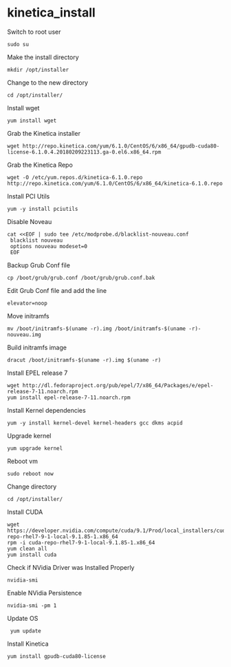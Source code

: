 # kinetica_install

Switch to root user
```
sudo su 
```
Make the install directory
```
mkdir /opt/installer
```

Change to the new directory
```
cd /opt/installer/
```

Install wget
```
yum install wget
```

Grab the Kinetica installer
```
wget http://repo.kinetica.com/yum/6.1.0/CentOS/6/x86_64/gpudb-cuda80-license-6.1.0.4.20180209223113.ga-0.el6.x86_64.rpm
```


Grab the Kinetica Repo
```
wget -O /etc/yum.repos.d/kinetica-6.1.0.repo http://repo.kinetica.com/yum/6.1.0/CentOS/6/x86_64/kinetica-6.1.0.repo
```

Install PCI Utils
```
yum -y install pciutils
```

Disable Noveau
```
cat <<EOF | sudo tee /etc/modprobe.d/blacklist-nouveau.conf
 blacklist nouveau
 options nouveau modeset=0
 EOF
```

Backup Grub Conf file
```
cp /boot/grub/grub.conf /boot/grub/grub.conf.bak
```

Edit Grub Conf file and add the line 
```
elevator=noop
```

Move initramfs
```
mv /boot/initramfs-$(uname -r).img /boot/initramfs-$(uname -r)-nouveau.img
```

Build initramfs image
```
dracut /boot/initramfs-$(uname -r).img $(uname -r)
```

Install EPEL release 7
```
wget http://dl.fedoraproject.org/pub/epel/7/x86_64/Packages/e/epel-release-7-11.noarch.rpm
yum install epel-release-7-11.noarch.rpm
```
Install Kernel dependencies
```
yum -y install kernel-devel kernel-headers gcc dkms acpid
```

Upgrade kernel
```
yum upgrade kernel
```

Reboot vm
```
sudo reboot now
```

Change directory
```
cd /opt/installer/
```

Install CUDA
```
wget https://developer.nvidia.com/compute/cuda/9.1/Prod/local_installers/cuda-repo-rhel7-9-1-local-9.1.85-1.x86_64
rpm -i cuda-repo-rhel7-9-1-local-9.1.85-1.x86_64
yum clean all
yum install cuda
```

Check if NVidia Driver was Installed Properly
```
nvidia-smi
```

Enable NVidia Persistence
```
nvidia-smi -pm 1
```

Update OS
```
 yum update
```
 
Install Kinetica
```
yum install gpudb-cuda80-license
```

